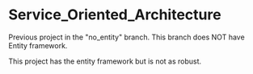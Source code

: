 # Service_Oriented_Architecture

Previous project in the "no_entity" branch. This branch does NOT have Entity framework.

This project has the entity framework but is not as robust.
